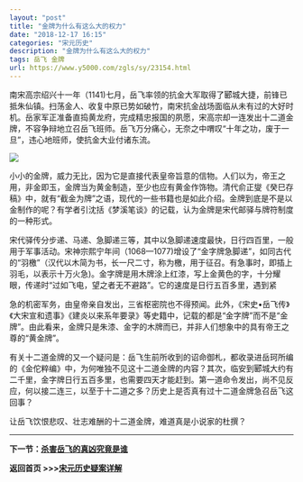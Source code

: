 ```yaml
---
layout: "post"
title: "金牌为什么有这么大的权力"
date: "2018-12-17 16:15"
categories: "宋元历史"
description: "金牌为什么有这么大的权力"
tags: 岳飞 金牌
url: https://www.y5000.com/zgls/sy/23154.html
---
```






南宋高宗绍兴十一年（1141)七月，岳飞率领的抗金大军取得了郾城大捷，前锋已抵朱仙镇。扫荡金人、收复中原已势如破竹，南宋抗金战场面临从未有过的大好时机。岳家军正准备直捣黄龙府，完成精忠报国的夙愿，宋高宗却一连发出十二道金牌，不容争辩地立召岳飞班师。岳飞万分痛心，无奈之中喟叹“十年之功，废于一旦”，违心地班师，使抗金大业付诸东流。

![](https://img.y5000.com/uploads/allimg/170629/8-1F629145452D1.jpg)

小小的金牌，威力无比，因为它是直接代表皇帝旨意的信物。人们以为，帝王之用，非金即玉，金牌当为黄金制造，至少也应有黄金作饰物。清代俞正燮《癸巳存稿》中，就有“截金为牌”之语，现代的一些书籍也是如此介绍。金牌到底是不是以金制作的呢？有学者引沈括《梦溪笔谈》的记载，认为金牌是宋代邮驿与牌符制度的一种形式。

宋代驿传分步递、马递、急脚递三等，其中以急脚递速度最快，日行四百里，一般用于军事活动。宋神宗熙宁年间（1068—1077)增设了“金字牌急脚递”，如同古代的“羽檄”（汉代以木简为书，长一尺二寸，称为檄，用于征召。有急事时，即插上羽毛，以表示十万火急)。金字牌是用木牌涂上红漆，写上金黄色的字，十分耀眼，传递时“过如飞电，望之者无不避路”。它的速度是日行五百多里，遇到紧

急的机密军务，由皇帝亲自发出，三省枢密院也不得预闻。此外，《宋史•岳飞传》《大宋宣和遗事》《建炎以来系年要录》等史籍中，记载的都是“金字牌”而不是“金牌”。由此看来，金牌只是朱漆、金字的木牌而已，并非人们想象中的具有帝王之尊的“黄金牌”。

有关十二道金牌的又一个疑问是：岳飞生前所收到的诏命御札，都收录进岳珂所编的《金佗粹编》中，为何唯独不见这十二道金牌的内容？其次，临安到郾城大约有二千里，金字牌日行五百多里，也需要四天才能赶到。第一道命令发出，尚不见反应，何以接二连三，以至于十二道之多？历史上是否真有过十二道金牌急召岳飞这回事？

让岳飞饮恨悲叹、壮志难酬的十二道金牌，难道真是小说家的杜撰？

* * *

**下一节：[杀害岳飞的真凶究竟是谁](https://www.y5000.com/zgls/sy/23155.html)**

**返回首页 >>>[宋元历史疑案详解](https://www.y5000.com/zgls/sy/23199.html)**

